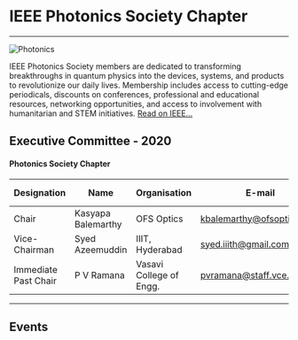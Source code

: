 # IEEE Photonics Society Chapter
---

![Photonics](/user/img/logos/photonics-logo.jpg)

IEEE Photonics Society members are dedicated to transforming breakthroughs in quantum physics into the devices, systems, and products to revolutionize our daily lives. Membership includes access to cutting-edge periodicals, discounts on conferences, professional and educational resources, networking opportunities, and access to involvement with humanitarian and STEM initiatives. [Read on IEEE...](https://www.ieee.org/membership_services/membership/societies/membership_societies_index.html)

## Executive Committee - 2020

#### Photonics Society Chapter

| Designation          | Name                  | Organisation              | E-mail                            | Membership No |
| -------------------- | --------------------- | ------------------------- | --------------------------------- | ------------- |
| Chair                | Kasyapa Balemarthy    | OFS Optics                | kbalemarthy@ofsoptics.com         | M 90286547    |
| Vice-Chairman        | Syed Azeemuddin       | IIIT, Hyderabad           | syed.iiith@gmail.com                | SM 90770624   |
| Immediate Past Chair | P V Ramana             | Vasavi College of Engg.   | pvramana@staff.vce.ac.in          | SM 92479354    |
---
## Events
<!-- [List of Events](rssfeed/list.html) -->